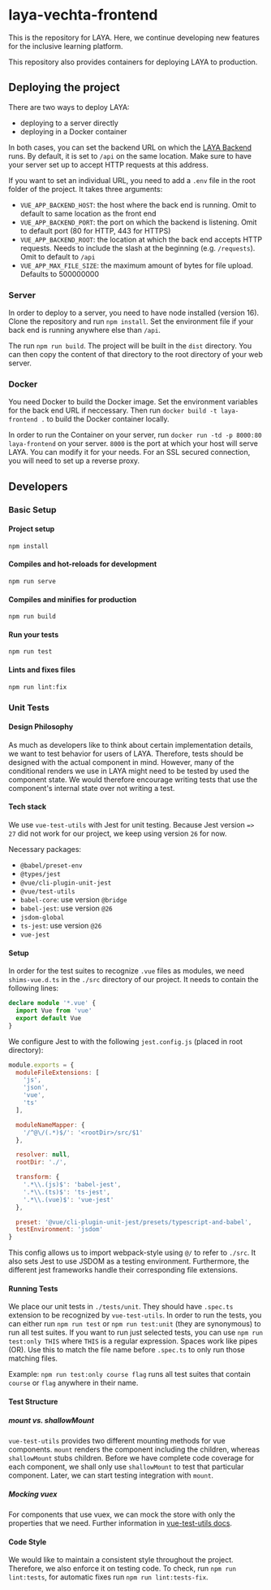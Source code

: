 # laya-vechta-frontend

This is the repository for LAYA. Here, we continue developing new features for the inclusive learning platform.

This repository also provides containers for deploying LAYA to production.

## Deploying the project

There are two ways to deploy LAYA:

- deploying to a server directly 
- deploying in a Docker container

In both cases, you can set the backend URL on which the [LAYA Backend](https://gitlab.informatik.hu-berlin.de/laya/vechta/laya-vechta-backend) runs. By default, it is set to `/api` on the same location. Make sure to have your server set up to accept HTTP requests at this address.

If you want to set an individual URL, you need to add a `.env` file in the root folder of the project. It takes three arguments:

- `VUE_APP_BACKEND_HOST`: the host where the back end is running. Omit to default to 
  same location as the front end
- `VUE_APP_BACKEND_PORT`: the port on which the backend is listening. Omit to default port (80 for HTTP, 443 for HTTPS)
- `VUE_APP_BACKEND_ROOT`: the location at which the back end accepts HTTP requests. Needs to include the slash at the beginning (e.g. `/requests`). Omit to default to `/api`
- `VUE_APP_MAX_FILE_SIZE`: the maximum amount of bytes for file upload. Defaults to 
  500000000

### Server
In order to deploy to a server, you need to have node installed (version 16). Clone the repository and run `npm install`. Set the environment file if your back end is running anywhere else than `/api`.

The run `npm run build`. The project will be built in the `dist` directory. You can 
then copy the content of that directory to the root directory of your 
web server.

### Docker

You need Docker to build the Docker image. Set the environment variables for the back end URL if neccessary. Then run `docker build -t laya-frontend .` to build the Docker container locally.

In order to run the Container on your server, run `docker run -td -p 8000:80 laya-frontend` on your server. `8000` is the port at which your host will serve LAYA. You can modify it for your needs. For an SSL secured connection, you will need to set up a reverse proxy.

## Developers

### Basic Setup
#### Project setup
```
npm install
```

#### Compiles and hot-reloads for development
```
npm run serve
```

#### Compiles and minifies for production
```
npm run build
```

#### Run your tests
```
npm run test
```

#### Lints and fixes files
```
npm run lint:fix
```

### Unit Tests

#### Design Philosophy
As much as developers like to think about certain implementation details, 
we want to test behavior for users of LAYA. Therefore, tests should be designed
with the actual component in mind. However, many of the conditional renders
we use in LAYA might need to be tested by used the component state. We would
therefore encourage writing tests that use the component's internal state 
over not writing a test.

#### Tech stack

We use `vue-test-utils` with Jest for unit testing. Because Jest version `=> 27`
did not work for our project, we keep using version `26` for now. 

Necessary packages:
- `@babel/preset-env`    
- `@types/jest`
- `@vue/cli-plugin-unit-jest`
- `@vue/test-utils`
- `babel-core`: use version `@bridge`
- `babel-jest`: use version `@26`
- `jsdom-global`
- `ts-jest`: use version `@26`
- `vue-jest`

#### Setup

In order for the test suites to recognize `.vue` files 
as modules, we need `shims-vue.d.ts` in the `./src` directory
of our project. It needs to contain the following lines:

``` typescript
declare module '*.vue' {
  import Vue from 'vue'
  export default Vue
}
```

We configure Jest to with the following `jest.config.js` (placed in root directory):

``` javascript
module.exports = {
  moduleFileExtensions: [
    'js',
    'json',
    'vue',
    'ts'
  ],

  moduleNameMapper: {
    '/^@\/(.*)$/': '<rootDir>/src/$1'
  },

  resolver: null,
  rootDir: './',

  transform: {
    '.*\\.(js)$': 'babel-jest',
    '.*\\.(ts)$': 'ts-jest',
    '.*\\.(vue)$': 'vue-jest'
  },

  preset: '@vue/cli-plugin-unit-jest/presets/typescript-and-babel',
  testEnvironment: 'jsdom'
}
```

This config allows us to import webpack-style using `@/` to refer to `./src`. 
It also sets Jest to use JSDOM as a testing environment. Furthermore, 
the different jest frameworks handle their corresponding file extensions. 

#### Running Tests

We place our unit tests in `./tests/unit`. They should have `.spec.ts` extension
to be recognized by `vue-test-utils`. In order to run the tests, you can either run 
`npm run test` or `npm run test:unit` (they are synonymous) to run all test suites.
If you want to run just selected tests, you can use `npm run test:only THIS` where 
`THIS` is a regular expression. Spaces work like pipes (OR). Use this to
match the file name before `.spec.ts` to only run those matching files.

Example: `npm run test:only course flag` runs all test suites that contain `course`
or `flag` anywhere in their name.

#### Test Structure
##### mount vs. shallowMount
`vue-test-utils` provides two different mounting methods for vue components.
`mount` renders the component including the children, whereas `shallowMount`
stubs children. Before we have complete code coverage for each component,
we shall only use `shallowMount` to test that particular component. Later,
we can start testing integration with `mount`.

##### Mocking vuex
For components that use vuex, we can mock the store with only the properties
that we need. Further information in 
[vue-test-utils docs](https://v1.test-utils.vuejs.org/guides/#mocking-getters).

#### Code Style
We would like to maintain a consistent style throughout the project. Therefore,
we also enforce it on testing code. To check, run `npm run lint:tests`, for 
automatic fixes run `npm run lint:tests-fix`.
